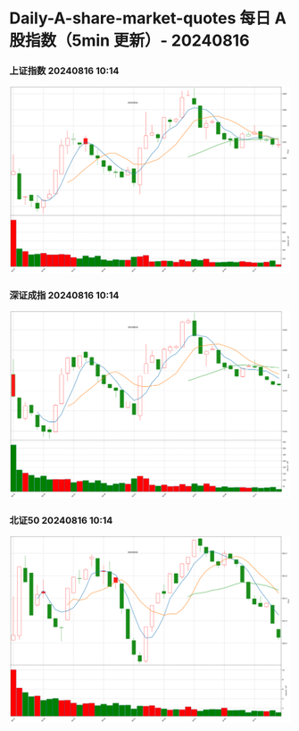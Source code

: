 
# Daily-A-share-market-quotes 每日 A 股指数（5min 更新）- 20240816

### 上证指数 20240816 10:14
![](./fig/2024/8/20240816-sh000001.png)

### 深证成指 20240816 10:14
![](./fig/2024/8/20240816-sz399001.png)

### 北证50 20240816 10:14
![](./fig/2024/8/20240816-bj899050.png)

